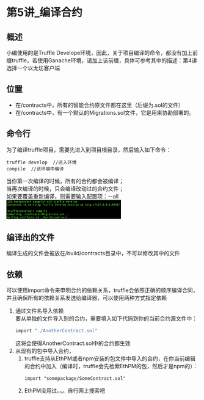 # 第5讲_编译合约  
## 概述  
小编使用的是Truffle Develope环境，因此，关于项目编译的命令，都没有加上前缀truffle，若使用Ganache环境，请加上该前缀，具体可参考其中的描述：第4讲 选择一个以太坊客户端
## 位置  
* 在/contracts中，所有的智能合约原文件都在这里（后缀为.sol的文件）
* 在/contracts中，有一个默认的Migrations.sol文件，它是用来协助部署的。
## 命令行
为了编译truffle项目，需要先进入到项目根目录，然后输入如下命令：
```
truffle develop  //进入环境
compile  //该环境中编译
```      
当你第一次编译的时候，所有的合约都会被编译；  
当再次编译的时候，只会编译改动过的合约文件；  
如果要覆盖重新编译，则需要输入配置项：--all  
<img src="/doc/img/truffle/5-1.png" width = "300" height = "50"/>  
## 编译出的文件
编译生成的文件会被放在/build/contracts目录中，不可以修改其中的文件
## 依赖  
可以使用import命令来申明合约的依赖关系，truffle会依照正确的顺序编译合同，并且确保所有的依赖关系发送给编译器，可以使用两种方式指定依赖  
1. 通过文件名导入依赖  
要从单独的文件导入别的合约，需要填入如下代码到你的当前合约源文件中：  
    ```bash
    import "./AnotherContract.sol"
    ```  
    这将会使得AnotherContract.sol中的合约都生效
2. 从现有的包中导入合约，  
    1. truffle支持从EthPM或者npm安装的包文件中导入的合约，在你当前编辑的合约中加入（编译时，truffle会先检索EthPM的包，然后才是npm的）：  
        ```
        import "somepackage/SomeContract.sol"
        ```  
    2. EthPM没用过。。。自行网上搜索吧  
